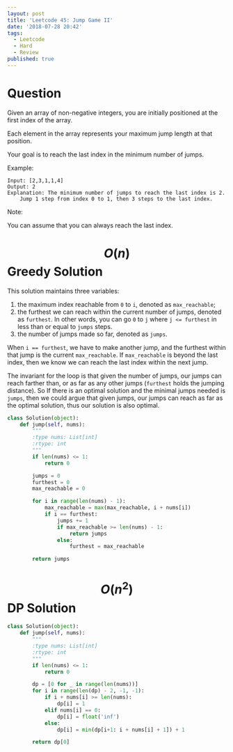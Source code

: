 ```yaml
---
layout: post
title: 'Leetcode 45: Jump Game II'
date: '2018-07-28 20:42'
tags:
  - Leetcode
  - Hard
  - Review
published: true
---
```


# Question
Given an array of non-negative integers, you are initially positioned at the first index of the array.

Each element in the array represents your maximum jump length at that position.

Your goal is to reach the last index in the minimum number of jumps.

Example:

```
Input: [2,3,1,1,4]
Output: 2
Explanation: The minimum number of jumps to reach the last index is 2.
    Jump 1 step from index 0 to 1, then 3 steps to the last index.
```

Note:

You can assume that you can always reach the last index.

# $$O(n)$$ Greedy Solution
This solution maintains three variables:
1. the maximum index reachable from `0` to `i`, denoted as `max_reachable`;
2. the furthest we can reach within the current number of jumps, denoted as `furthest`. In other words, you can go `0` to `j` where `j <= furthest` in less than or equal to `jumps` steps.
3. the number of jumps made so far, denoted as `jumps`.

When `i == furthest`, we have to make another jump, and the furthest within that jump is the current `max_reachable`. If `max_reachable` is beyond the last index, then we know we can reach the last index within the next jump.

The invariant for the loop is that given the number of jumps, our jumps can reach farther than, or as far as any other jumps (`furthest` holds the jumping distance). So If there is an optimal solution and the minimal jumps needed is `jumps`, then we could argue that given jumps, our jumps can reach as far as the optimal solution, thus our solution is also optimal.

```python
class Solution(object):
    def jump(self, nums):
        """
        :type nums: List[int]
        :rtype: int
        """
        if len(nums) <= 1:
            return 0

        jumps = 0
        furthest = 0
        max_reachable = 0

        for i in range(len(nums) - 1):
            max_reachable = max(max_reachable, i + nums[i])
            if i == furthest:
                jumps += 1
                if max_reachable >= len(nums) - 1:
                    return jumps
                else:
                    furthest = max_reachable

        return jumps
```

# $$O(n^2)$$ DP Solution

```python
class Solution(object):
    def jump(self, nums):
        """
        :type nums: List[int]
        :rtype: int
        """
        if len(nums) <= 1:
            return 0

        dp = [0 for _ in range(len(nums))]
        for i in range(len(dp) - 2, -1, -1):
            if i + nums[i] >= len(nums):
                dp[i] = 1
            elif nums[i] == 0:
                dp[i] = float('inf')
            else:
                dp[i] = min(dp[i+1: i + nums[i] + 1]) + 1

        return dp[0]
```
